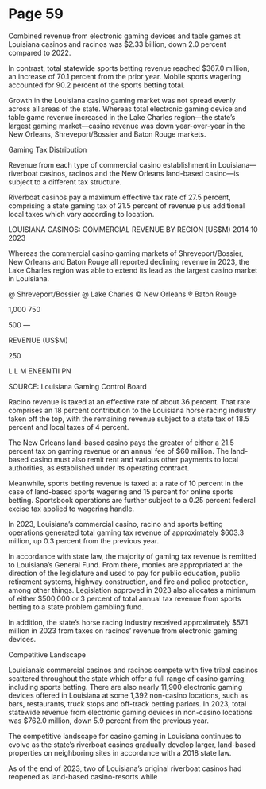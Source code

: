 # Page 59

Combined revenue from electronic gaming devices and
table games at Louisiana casinos and racinos was $2.33
billion, down 2.0 percent compared to 2022.

In contrast, total statewide sports betting revenue reached
$367.0 million, an increase of 70.1 percent from the prior
year. Mobile sports wagering accounted for 90.2 percent
of the sports betting total.

Growth in the Louisiana casino gaming market was not
spread evenly across all areas of the state. Whereas total
electronic gaming device and table game revenue increased
in the Lake Charles region—the state’s largest gaming
market—casino revenue was down year-over-year in the New
Orleans, Shreveport/Bossier and Baton Rouge markets.

Gaming Tax Distribution

Revenue from each type of commercial casino
establishment in Louisiana—riverboat casinos, racinos
and the New Orleans land-based casino—is subject to a
different tax structure.

Riverboat casinos pay a maximum effective tax rate of
27.5 percent, comprising a state gaming tax of 21.5
percent of revenue plus additional local taxes which vary
according to location.

LOUISIANA CASINOS: COMMERCIAL REVENUE BY REGION
(US$M)
2014 10 2023

Whereas the commercial casino gaming markets of
Shreveport/Bossier, New Orleans and Baton Rouge all
reported declining revenue in 2023, the Lake Charles
region was able to extend its lead as the largest casino
market in Louisiana.

@ Shreveport/Bossier @ Lake Charles © New Orleans ® Baton Rouge

1,000
750

500 —

REVENUE (US$M)

250

L L
M
ENEENTII PN

SOURCE: Louisiana Gaming Control Board

Racino revenue is taxed at an effective rate of about 36
percent. That rate comprises an 18 percent contribution
to the Louisiana horse racing industry taken off the top,
with the remaining revenue subject to a state tax of 18.5
percent and local taxes of 4 percent.

The New Orleans land-based casino pays the greater of
either a 21.5 percent tax on gaming revenue or an annual
fee of $60 million. The land-based casino must also remit
rent and various other payments to local authorities, as
established under its operating contract.

Meanwhile, sports betting revenue is taxed at a rate of 10
percent in the case of land-based sports wagering and 15
percent for online sports betting. Sportsbook operations
are further subject to a 0.25 percent federal excise tax
applied to wagering handle.

In 2023, Louisiana’s commercial casino, racino and sports
betting operations generated total gaming tax revenue of
approximately $603.3 million, up 0.3 percent from the
previous year.

In accordance with state law, the majority of gaming tax
revenue is remitted to Louisiana’s General Fund. From
there, monies are appropriated at the direction of the
legislature and used to pay for public education, public
retirement systems, highway construction, and fire and
police protection, among other things. Legislation approved
in 2023 also allocates a minimum of either $500,000 or
3 percent of total annual tax revenue from sports betting
to a state problem gambling fund.

In addition, the state’s horse racing industry received
approximately $57.1 million in 2023 from taxes on
racinos’ revenue from electronic gaming devices.

Competitive Landscape

Louisiana’s commercial casinos and racinos compete with
five tribal casinos scattered throughout the state which
offer a full range of casino gaming, including sports betting.
There are also nearly 11,900 electronic gaming devices
offered in Louisiana at some 1,392 non-casino locations,
such as bars, restaurants, truck stops and off-track betting
parlors. In 2023, total statewide revenue from electronic
gaming devices in non-casino locations was $762.0 million,
down 5.9 percent from the previous year.

The competitive landscape for casino gaming in Louisiana
continues to evolve as the state’s riverboat casinos
gradually develop larger, land-based properties on
neighboring sites in accordance with a 2018 state law.

As of the end of 2023, two of Louisiana’s original riverboat
casinos had reopened as land-based casino-resorts while
